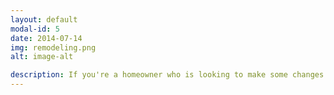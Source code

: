 ```yaml
---
layout: default
modal-id: 5
date: 2014-07-14
img: remodeling.png
alt: image-alt

description: If you're a homeowner who is looking to make some changes or updates to your home, but you're not quite sure where to start, then Enduring Home Solutions may be just the service you need. Enduring Home Solutions offers consultation services to help you figure out exactly what you want and need for your home, and they do it all at a base price that won't break the bank. <br> <br> As you get older, your home may become more important to you than ever before. You want your home to be a place where you can relax, entertain guests, and enjoy your retirement for the long run. But sometimes, it can be difficult to know where to begin when it comes to making changes or improvements to your home to make sure it will last. That's where Enduring Home Solutions comes in.<br> <br> With Enduring Home Solutions, you can expect a comprehensive consultation that takes into account your wants and needs, as well as your budget. They will listen to your ideas and make suggestions to help you achieve your vision. They can also provide you with resources and referrals to trusted professionals in the industry, so you can be sure that you're getting the best possible service.<br> <br> One of the best things about Enduring Home Solutions is their base pricing. This means that you won't have to worry about unexpected fees or charges. You'll know exactly what you're paying for upfront, so you can budget accordingly. This is especially important for those on a fixed income and need to be mindful of their spending.<br> <br>You can trust that you’re in good hands with Enduring Home Solutions. <br> <br> Overall, if you're a homeowner who is looking for guidance and support when it comes to making changes to your home, then Enduring Home Solutions may be just the service you need. Their base pricing, comprehensive consultations, and range of services make them a great choice for those who want to make their homes comfortable, functional, and enduring.<br> <br> Consultations- $100 per hour <br> Special pricing available for specific jobs. Contact your local expert for details. <br> <br>So if you're considering home modifications, but aren't sure where to start, contact Enduring Home Solutions today to schedule your consultation. We are here to help you!
---
```

